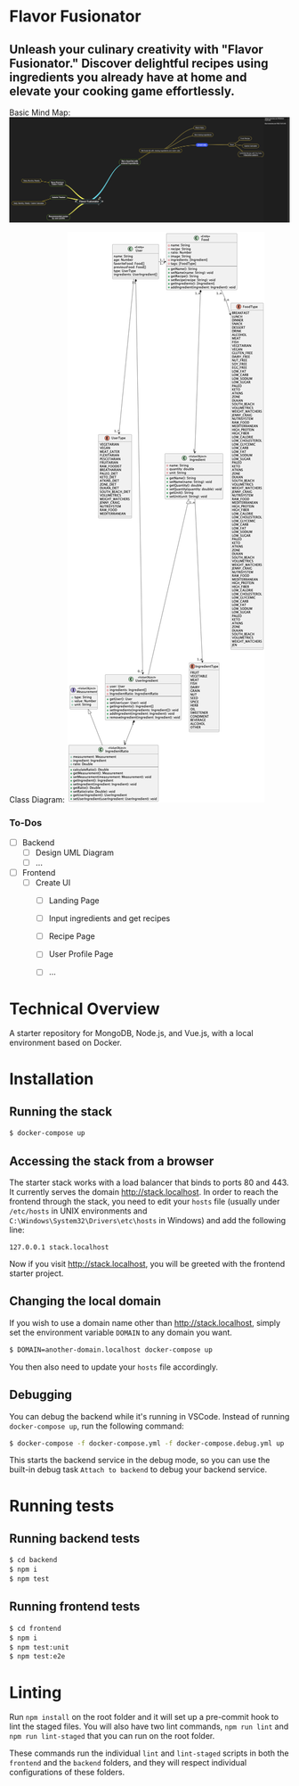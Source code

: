 # Flavor Fusionator

## Unleash your culinary creativity with "Flavor Fusionator." Discover delightful recipes using ingredients you already have at home and elevate your cooking game effortlessly.


Basic Mind Map:
![Mind Map](./architecture-planning/mind-map.png)

Class Diagram:
![Class Diagram](./architecture-planning/class-diagram.png)



### To-Dos

- [ ] Backend
  - [ ] Design UML Diagram
  - [ ] ...
- [ ] Frontend
  - [ ] Create UI 
    - [ ] Landing Page
    - [ ] Input ingredients and get recipes
    - [ ] Recipe Page
    - [ ] User Profile Page
    - [ ] ...




# Technical Overview

A starter repository for MongoDB, Node.js, and Vue.js, with a local environment based on Docker.

# Installation

## Running the stack

```sh
$ docker-compose up
```

## Accessing the stack from a browser

The starter stack works with a load balancer that binds to ports 80 and 443. It currently serves the domain http://stack.localhost. In order to reach the frontend through the stack, you need to edit your `hosts` file (usually under `/etc/hosts` in UNIX environments and `C:\Windows\System32\Drivers\etc\hosts` in Windows) and add the following line:

```
127.0.0.1 stack.localhost
```

Now if you visit http://stack.localhost, you will be greeted with the frontend starter project.

## Changing the local domain

If you wish to use a domain name other than http://stack.localhost, simply set the environment variable `DOMAIN` to any domain you want.

```sh
$ DOMAIN=another-domain.localhost docker-compose up
```

You then also need to update your `hosts` file accordingly.

## Debugging

You can debug the backend while it's running in VSCode. Instead of running `docker-compose up`, run the following command:

```sh
$ docker-compose -f docker-compose.yml -f docker-compose.debug.yml up
```

This starts the backend service in the debug mode, so you can use the built-in debug task `Attach to backend` to debug your backend service.

# Running tests

## Running backend tests

```sh
$ cd backend
$ npm i
$ npm test
```

## Running frontend tests

```sh
$ cd frontend
$ npm i
$ npm test:unit
$ npm test:e2e
```

# Linting

Run `npm install` on the root folder and it will set up a pre-commit hook to lint the staged files. You will also have two lint commands, `npm run lint` and `npm run lint-staged` that you can run on the root folder.

These commands run the individual `lint` and `lint-staged` scripts in both the `frontend` and the `backend` folders, and they will respect individual configurations of these folders.
